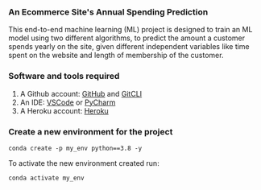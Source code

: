 ### An Ecommerce Site's Annual Spending Prediction
This end-to-end machine learning (ML) project is designed to train an ML model using two different algorithms, to predict the amount a customer spends yearly on the site, given different independent variables like time spent on the website and length of membership of the customer.

### Software and tools required
1. A Github account: [GitHub](https://github.com/) and [GitCLI](https://git-scm.com/book/en/v2/Getting-Started-The-Command-Line)
2. An IDE: [VSCode](https://code.visualstudio.com/) or [PyCharm](https://www.jetbrains.com/pycharm/)
3. A Heroku account: [Heroku](https://id.heroku.com/login)

### Create a new environment for the project

```
conda create -p my_env python==3.8 -y
```

To activate the new environment created run:
```
conda activate my_env
```

